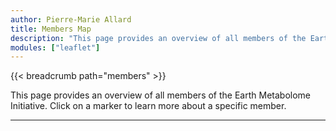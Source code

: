 ```yaml
---
author: Pierre-Marie Allard
title: Members Map
description: "This page provides an overview of all members of the Earth Metabolome Initiative. Click on a marker to learn more about a specific member."
modules: ["leaflet"]
---
```


{{< breadcrumb path="members" >}}

This page provides an overview of all members of the Earth Metabolome Initiative. Click on a marker to learn more about a specific member.

---

<!-- {{< mapcluster list=.Pages >}} -->
